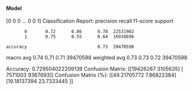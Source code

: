 #### Model
[0 0 0 ... 0 0 1]
Classification Report:
              precision    recall  f1-score   support

           0       0.72      0.86      0.78  22531902
           1       0.75      0.55      0.64  16938696

    accuracy                           0.73  39470598
   macro avg       0.74      0.71      0.71  39470598
weighted avg       0.73      0.73      0.72  39470598

Accuracy: 0.729504022209139
Confusion Matrix:
[[19426267  3105635]
 [ 7571003  9367693]]
Confusion Matrix (%):
[[49.21705772  7.86822384]
 [19.18137394 23.7333445 ]]
